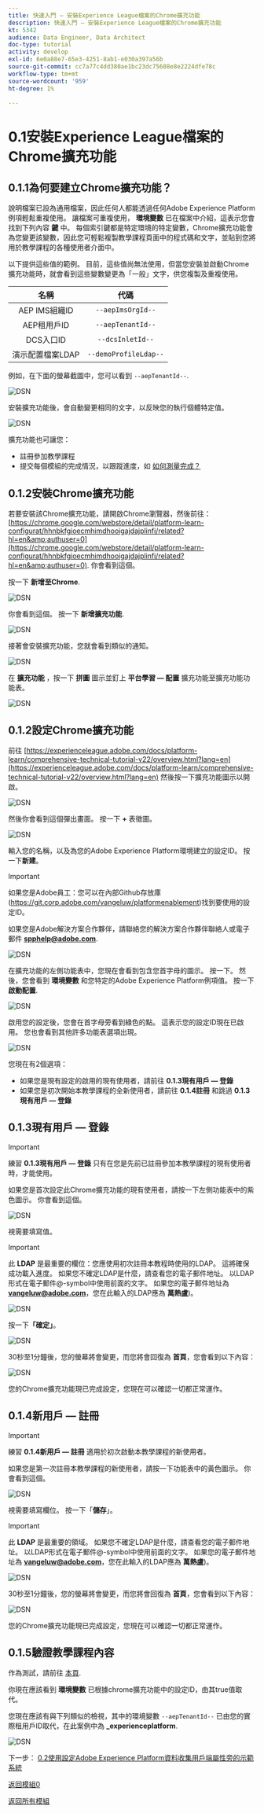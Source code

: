 ```yaml
---
title: 快速入門 — 安裝Experience League檔案的Chrome擴充功能
description: 快速入門 — 安裝Experience League檔案的Chrome擴充功能
kt: 5342
audience: Data Engineer, Data Architect
doc-type: tutorial
activity: develop
exl-id: 6e0a88e7-65e3-4251-8ab1-e030a397a56b
source-git-commit: cc7a77c4dd380ae1bc23dc75608e8e2224dfe78c
workflow-type: tm+mt
source-wordcount: '959'
ht-degree: 1%

---
```


# 0.1安裝Experience League檔案的Chrome擴充功能

## 0.1.1為何要建立Chrome擴充功能？

說明檔案已設為通用檔案，因此任何人都能透過任何Adobe Experience Platform例項輕鬆重複使用。
讓檔案可重複使用， **環境變數** 已在檔案中介紹，這表示您會找到下列內容 **鍵** 中。 每個索引鍵都是特定環境的特定變數，Chrome擴充功能會為您變更該變數，因此您可輕鬆複製教學課程頁面中的程式碼和文字，並貼到您將用於教學課程的各種使用者介面中。

以下提供這些值的範例。 目前，這些值尚無法使用，但當您安裝並啟動Chrome擴充功能時，就會看到這些變數變更為「一般」文字，供您複製及重複使用。

| 名稱 | 代碼 |
|:-------------:| :---------------:|
| AEP IMS組織ID | `--aepImsOrgId--` |
| AEP租用戶ID | `--aepTenantId--` |
| DCS入口ID | `--dcsInletId--` |
| 演示配置檔案LDAP | `--demoProfileLdap--` |

例如，在下面的螢幕截圖中，您可以看到 `--aepTenantId--`.

![DSN](./images/mod7before.png)

安裝擴充功能後，會自動變更相同的文字，以反映您的執行個體特定值。

![DSN](./images/mod7.png)

擴充功能也可讓您：

- 註冊參加教學課程
- 提交每個模組的完成情況，以跟蹤進度，如 [如何測量完成？](../../completion.md)

## 0.1.2安裝Chrome擴充功能

若要安裝該Chrome擴充功能，請開啟Chrome瀏覽器，然後前往： [https://chrome.google.com/webstore/detail/platform-learn-configurat/hhnbkfgioecmhimdhooigajdajplinfi/related?hl=en&amp;authuser=0](https://chrome.google.com/webstore/detail/platform-learn-configurat/hhnbkfgioecmhimdhooigajdajplinfi/related?hl=en&amp;authuser=0). 你會看到這個。

按一下 **新增至Chrome**.

![DSN](./images/c2.png)

你會看到這個。 按一下 **新增擴充功能**.

![DSN](./images/c3.png)

接著會安裝擴充功能，您就會看到類似的通知。

![DSN](./images/c4.png)

在 **擴充功能** ，按一下 **拼圖** 圖示並釘上 **平台學習 — 配置** 擴充功能至擴充功能功能表。

![DSN](./images/c6.png)

## 0.1.2設定Chrome擴充功能

前往 [https://experienceleague.adobe.com/docs/platform-learn/comprehensive-technical-tutorial-v22/overview.html?lang=en](https://experienceleague.adobe.com/docs/platform-learn/comprehensive-technical-tutorial-v22/overview.html?lang=en) 然後按一下擴充功能圖示以開啟。

![DSN](./images/tuthome.png)

然後你會看到這個彈出畫面。 按一下 **+** 表徵圖。

![DSN](./images/c7.png)

輸入您的名稱，以及為您的Adobe Experience Platform環境建立的設定ID。 按一下&#x200B;**新建**。

>[!IMPORTANT]
>
>如果您是Adobe員工：您可以在內部Github存放庫(https://git.corp.adobe.com/vangeluw/platformenablement)找到要使用的設定ID。
>
>如果您是Adobe解決方案合作夥伴，請聯絡您的解決方案合作夥伴聯絡人或電子郵件 **spphelp@adobe.com**.

![DSN](./images/c8.png)

在擴充功能的左側功能表中，您現在會看到包含您首字母的圖示。 按一下。 然後，您會看到 **環境變數** 和您特定的Adobe Experience Platform例項值。 按一下 **啟動配置**.

![DSN](./images/c9.png)

啟用您的設定後，您會在首字母旁看到綠色的點。 這表示您的設定ID現在已啟用。 您也會看到其他許多功能表選項出現。

![DSN](./images/c10.png)

您現在有2個選項：

- 如果您是現有設定的啟用的現有使用者，請前往 **0.1.3現有用戶 — 登錄**
- 如果您是初次開始本教學課程的全新使用者，請前往 **0.1.4註冊** 和跳過 **0.1.3現有用戶 — 登錄**

## 0.1.3現有用戶 — 登錄

>[!IMPORTANT]
>
>練習 **0.1.3現有用戶 — 登錄** 只有在您是先前已註冊參加本教學課程的現有使用者時，才能使用。

如果您是首次設定此Chrome擴充功能的現有使用者，請按一下左側功能表中的紫色圖示。 你會看到這個。

![DSN](./images/chromeret1.png)

視需要填寫值。

>[!IMPORTANT]
>
>此 **LDAP** 是最重要的欄位：您應使用初次註冊本教程時使用的LDAP。 這將確保成功載入進度。 如果您不確定LDAP是什麼，請查看您的電子郵件地址。 以LDAP形式在電子郵件@-symbol中使用前面的文字。 如果您的電子郵件地址為 **vangeluw@adobe.com**，您在此輸入的LDAP應為 **萬熱盧**)。

![DSN](./images/chromeret2.png)

按一下&#x200B;**「確定」**。

![DSN](./images/chromeret3.png)

30秒至1分鐘後，您的螢幕將會變更，而您將會回復為 **首頁**，您會看到以下內容：

![DSN](./images/chromeret4.png)

您的Chrome擴充功能現已完成設定，您現在可以確認一切都正常運作。

## 0.1.4新用戶 — 註冊

>[!IMPORTANT]
>
>練習 **0.1.4新用戶 — 註冊** 適用於初次啟動本教學課程的新使用者。

如果您是第一次註冊本教學課程的新使用者，請按一下功能表中的黃色圖示。 你會看到這個。

![DSN](./images/c11.png)

視需要填寫欄位。 按一下「**儲存**」。

>[!IMPORTANT]
>
>此 **LDAP** 是最重要的領域。 如果您不確定LDAP是什麼，請查看您的電子郵件地址。 以LDAP形式在電子郵件@-symbol中使用前面的文字。 如果您的電子郵件地址為 **vangeluw@adobe.com**，您在此輸入的LDAP應為 **萬熱盧**)。

![DSN](./images/chrome1.png)

30秒至1分鐘後，您的螢幕將會變更，而您將會回復為 **首頁**，您會看到以下內容：

![DSN](./images/chrome2.png)

您的Chrome擴充功能現已完成設定，您現在可以確認一切都正常運作。

## 0.1.5驗證教學課程內容

作為測試，請前往 [本頁](https://experienceleague.adobe.com/docs/platform-learn/comprehensive-technical-tutorial-v22/module4/ex3.html?lang=zh-Hant).

你現在應該看到 **環境變數** 已根據chrome擴充功能中的設定ID，由其true值取代。

您現在應該有與下列類似的檢視，其中的環境變數 `--aepTenantId--` 已由您的實際租用戶ID取代，在此案例中為 **_experienceplatform**.

![DSN](./images/c12.png)

下一步： [0.2使用設定Adobe Experience Platform資料收集用戶端屬性旁的示範系統](./ex2.md)

[返回模組0](./getting-started.md)

[返回所有模組](./../../overview.md)
